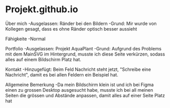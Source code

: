 # Projekt.github.io

Über mich
-Ausgelassen: Ränder bei den Bildern
-Grund: Mir wurde von Kollegen gesagt, dass es ohne Ränder optisch besser aussieht

Fähigkeite
-Normal

Portfolio
-Ausgelassen: Projekt AquaPlant
-Grund: Aufgrund des Problems mit dem MainSVG im Hintergrund, musste ich diese Seite verkürzen, sodass alles auf einem Bildschirm Platz hat.

Kontakt
-Hinzugefügt: Beim Feld Nachricht steht jetzt, "Schreibe eine Nachricht", damit es bei allen Feldern ein Beispiel hat.

Allgemeine Bemerkung
-Da mein Bildschirm klein ist und ich bei Figma einen zu grossen Desktop ausgesucht habe, musste ich bei all meinen Seiten die grössen und Abstände anpassen, damit alles auf einer Seite Platz hat
